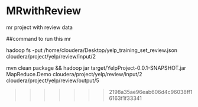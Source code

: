 
# MRwithReview
mr project with review data

##command to run this mr 

hadoop fs -put /home/cloudera/Desktop/yelp_training_set_review.json cloudera/project/yelp/review/input/2

mvn clean package && hadoop jar target/YelpProject-0.0.1-SNAPSHOT.jar MapReduce.Demo cloudera/project/yelp/review/input/2 cloudera/project/yelp/review/output/5
>>>>>>> 2198a35ae96eab606d4c96038ff16163f1f33341

